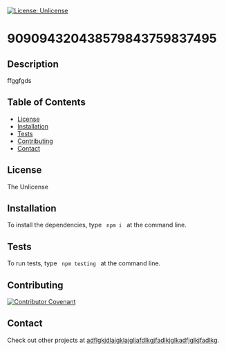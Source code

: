 [![License: Unlicense](https://img.shields.io/badge/license-Unlicense-blue.svg)](http://unlicense.org/)
  # 909094320438579843759837495
  
  ## Description

  ffggfgds

  ## Table of Contents

  * [License](#license)
  * [Installation](#installation)
  * [Tests](#tests)
  * [Contributing](#contributing)
  * [Contact](#contact)
    
  ## License

  The Unlicense
    
  ## Installation

  To install the dependencies, type `  npm i  ` at the command line.
  
  ## Tests

  To run tests, type `  npm testing  ` at the command line.
  
  ## Contributing

  [![Contributor Covenant](https://img.shields.io/badge/Contributor%20Covenant-v2.0%20adopted-ff69b4.svg)](code_of_conduct.md)

  ## Contact
  
  Check out other projects at [adflgkjdlajgklajgljafdlkgjfadlkjglkadfjglkjfadlkg](https://github.com/adflgkjdlajgklajgljafdlkgjfadlkjglkadfjglkjfadlkg/).
